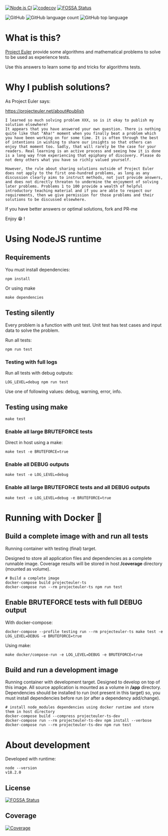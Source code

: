 [![Node.js CI](https://github.com/sir-gon/projecteuler-ts/actions/workflows/node.js.yml/badge.svg)](https://github.com/sir-gon/projecteuler-ts/actions/workflows/node.js.yml) [![codecov](https://codecov.io/gh/sir-gon/projecteuler-ts/branch/main/graph/badge.svg?token=7NBP9SQAY0)](https://codecov.io/gh/sir-gon/projecteuler-ts)
[![FOSSA Status](https://app.fossa.com/api/projects/git%2Bgithub.com%2Fsir-gon%2Fprojecteuler-ts.svg?type=shield)](https://app.fossa.com/projects/git%2Bgithub.com%2Fsir-gon%2Fprojecteuler-ts?ref=badge_shield)

![GitHub](https://img.shields.io/github/license/sir-gon/projecteuler-ts) ![GitHub language count](https://img.shields.io/github/languages/count/sir-gon/projecteuler-ts) ![GitHub top language](https://img.shields.io/github/languages/top/sir-gon/projecteuler-ts)

# What is this?

[Project Euler](https://projecteuler.net/) provide some algorithms and mathematical problems to solve to be used as experience tests.

Use this answers to learn some tip and tricks for algorithms tests.

# Why I publish solutions?

As Project Euler says:

https://projecteuler.net/about#publish


```
I learned so much solving problem XXX, so is it okay to publish my solution elsewhere?
It appears that you have answered your own question. There is nothing quite like that "Aha!" moment when you finally beat a problem which you have been working on for some time. It is often through the best of intentions in wishing to share our insights so that others can enjoy that moment too. Sadly, that will rarely be the case for your readers. Real learning is an active process and seeing how it is done is a long way from experiencing that epiphany of discovery. Please do not deny others what you have so richly valued yourself.

However, the rule about sharing solutions outside of Project Euler does not apply to the first one-hundred problems, as long as any discussion clearly aims to instruct methods, not just provide answers, and does not directly threaten to undermine the enjoyment of solving later problems. Problems 1 to 100 provide a wealth of helpful introductory teaching material and if you are able to respect our requirements, then we give permission for those problems and their solutions to be discussed elsewhere.
```


If you have better answers or optimal solutions, fork and PR-me

Enjoy 😁 !

# Using NodeJS runtime

## Requirements

You must install dependencies:

```
npm install
```

Or using make

```
make dependencies
```

## Testing silently

Every problem is a function with unit test.
Unit test has test cases and input data to solve the problem.

Run all tests:

```
npm run test
```

### Testing with full logs

Run all tests with debug outputs:

```
LOG_LEVEL=debug npm run test
```

Use one of following values: debug, warning, error, info.

## Testing using make

```
make test
```

### Enable all large BRUTEFORCE tests

Direct in host using a make:

```
make test -e BRUTEFORCE=true
```

### Enable all DEBUG outputs


```
make test -e LOG_LEVEL=debug
```

### Enable all large BRUTEFORCE tests and all DEBUG outputs

```
make test -e LOG_LEVEL=debug -e BRUTEFORCE=true
```

# Running with Docker 🐳

## Build a complete image with and run all tests
Running container with testing (final) target.

Designed to store all application files and dependencies as a complete runnable image.
Coverage results will be stored in host **/coverage** directory (mounted as volume).

```
# Build a complete image
docker-compose build projecteuler-ts
docker-compose run --rm projecteuler-ts npm run test
```

## Enable BRUTEFORCE tests with full DEBUG output

With docker-compose:

```
docker-compose --profile testing run --rm projecteuler-ts make test -e LOG_LEVEL=DEBUG -e BRUTEFORCE=true
```

Using make:
```
make docker/compose-run -e LOG_LEVEL=DEBUG -e BRUTEFORCE=true
```

## Build and run a development image

Running container with development target.
Designed to develop on top of this image. All source application is mounted as a volume in **/app** directory.
Dependencies should be installed to run (not present in this target) so, you must install dependencies before run (or after a dependency add/change).

```
# install node_modules dependencies using docker runtime and store them in host directory
docker-compose build --compress projecteuler-ts-dev
docker-compose run --rm projecteuler-ts-dev npm install --verbose
docker-compose run --rm projecteuler-ts-dev npm run test
```

# About development

Developed with runtime:

```
node --version
v18.2.0
```

## License
[![FOSSA Status](https://app.fossa.com/api/projects/git%2Bgithub.com%2Fsir-gon%2Fprojecteuler-ts.svg?type=large)](https://app.fossa.com/projects/git%2Bgithub.com%2Fsir-gon%2Fprojecteuler-ts?ref=badge_large)

## Coverage
[![Coverage](https://codecov.io/gh/sir-gon/algorithm-exercises-ts/branch/main/graphs/tree.svg?token=7NBP9SQAY0)](https://codecov.io/gh/sir-gon/algorithm-exercises-ts)
